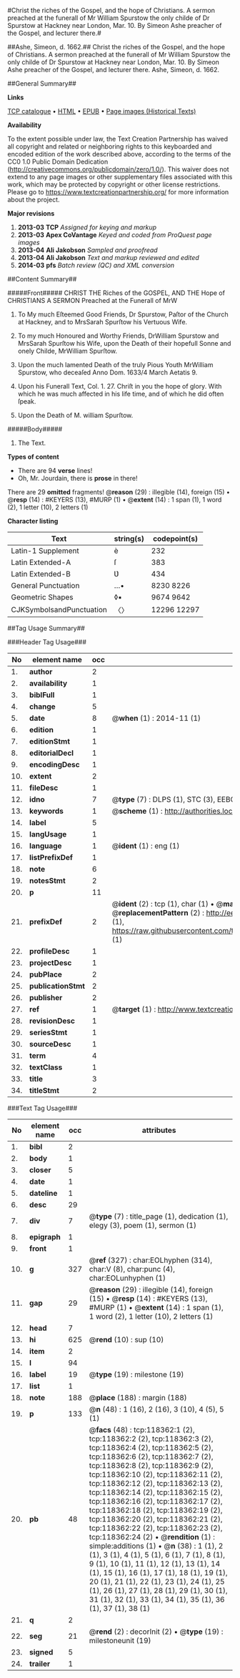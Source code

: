 #Christ the riches of the Gospel, and the hope of Christians. A sermon preached at the funerall of Mr William Spurstow the only childe of Dr Spurstow at Hackney near London, Mar. 10. By Simeon Ashe preacher of the Gospel, and lecturer there.#

##Ashe, Simeon, d. 1662.##
Christ the riches of the Gospel, and the hope of Christians. A sermon preached at the funerall of Mr William Spurstow the only childe of Dr Spurstow at Hackney near London, Mar. 10. By Simeon Ashe preacher of the Gospel, and lecturer there.
Ashe, Simeon, d. 1662.

##General Summary##

**Links**

[TCP catalogue](http://www.ota.ox.ac.uk/tcp/)  • 
[HTML](http://tei.it.ox.ac.uk/tcp/Texts-HTML/free/A75/A75703.html)  • 
[EPUB](http://tei.it.ox.ac.uk/tcp/Texts-EPUB/free/A75/A75703.epub) • 
[Page images (Historical Texts)](https://historicaltexts.jisc.ac.uk/eebo-99866100e)

**Availability**

To the extent possible under law, the Text Creation Partnership has waived all copyright and related or neighboring rights to this keyboarded and encoded edition of the work described above, according to the terms of the CC0 1.0 Public Domain Dedication (http://creativecommons.org/publicdomain/zero/1.0/). This waiver does not extend to any page images or other supplementary files associated with this work, which may be protected by copyright or other license restrictions. Please go to https://www.textcreationpartnership.org/ for more information about the project.

**Major revisions**

1. __2013-03__ __TCP__ *Assigned for keying and markup*
1. __2013-03__ __Apex CoVantage__ *Keyed and coded from ProQuest page images*
1. __2013-04__ __Ali Jakobson__ *Sampled and proofread*
1. __2013-04__ __Ali Jakobson__ *Text and markup reviewed and edited*
1. __2014-03__ __pfs__ *Batch review (QC) and XML conversion*

##Content Summary##

#####Front#####
CHRIST THE Riches of the GOSPEL, AND THE Hope of CHRISTIANS A SERMON Preached at the Funerall of MrW
1. To My much Eſteemed Good Friends, Dr Spurstow, Paſtor of the Church at Hackney, and to MrsSarah Spurſtow his Vertuous Wife.

1. To my much Honoured and Worthy Friends, DrWilliam Spurstow and MrsSarah Spurſtow his Wife, upon the Death of their hopefull Sonne and onely Childe, MrWilliam Spurſtow.

1. Upon the much lamented Death of the truly Pious Youth MrWilliam Spurstow, who deceaſed Anno Dom. 1633/4 March Aetatis 9.

1. Upon his Funerall Text, Col. 1. 27. Chriſt in you the hope of glory. With which he was much affected in his life time, and of which he did often ſpeak.

1. Upon the Death of M. william Spurſtow.

#####Body#####

1. The Text.

**Types of content**

  * There are 94 **verse** lines!
  * Oh, Mr. Jourdain, there is **prose** in there!

There are 29 **omitted** fragments! 
 @__reason__ (29) : illegible (14), foreign (15)  •  @__resp__ (14) : #KEYERS (13), #MURP (1)  •  @__extent__ (14) : 1 span (1), 1 word (2), 1 letter (10), 2 letters (1)

**Character listing**


|Text|string(s)|codepoint(s)|
|---|---|---|
|Latin-1 Supplement|è|232|
|Latin Extended-A|ſ|383|
|Latin Extended-B|Ʋ|434|
|General Punctuation|…•|8230 8226|
|Geometric Shapes|◊▪|9674 9642|
|CJKSymbolsandPunctuation|〈〉|12296 12297|

##Tag Usage Summary##

###Header Tag Usage###

|No|element name|occ|attributes|
|---|---|---|---|
|1.|__author__|2||
|2.|__availability__|1||
|3.|__biblFull__|1||
|4.|__change__|5||
|5.|__date__|8| @__when__ (1) : 2014-11 (1)|
|6.|__edition__|1||
|7.|__editionStmt__|1||
|8.|__editorialDecl__|1||
|9.|__encodingDesc__|1||
|10.|__extent__|2||
|11.|__fileDesc__|1||
|12.|__idno__|7| @__type__ (7) : DLPS (1), STC (3), EEBO-CITATION (1), PROQUEST (1), VID (1)|
|13.|__keywords__|1| @__scheme__ (1) : http://authorities.loc.gov/ (1)|
|14.|__label__|5||
|15.|__langUsage__|1||
|16.|__language__|1| @__ident__ (1) : eng (1)|
|17.|__listPrefixDef__|1||
|18.|__note__|6||
|19.|__notesStmt__|2||
|20.|__p__|11||
|21.|__prefixDef__|2| @__ident__ (2) : tcp (1), char (1)  •  @__matchPattern__ (2) : ([0-9\-]+):([0-9IVX]+) (1), (.+) (1)  •  @__replacementPattern__ (2) : http://eebo.chadwyck.com/downloadtiff?vid=$1&page=$2 (1), https://raw.githubusercontent.com/textcreationpartnership/Texts/master/tcpchars.xml#$1 (1)|
|22.|__profileDesc__|1||
|23.|__projectDesc__|1||
|24.|__pubPlace__|2||
|25.|__publicationStmt__|2||
|26.|__publisher__|2||
|27.|__ref__|1| @__target__ (1) : http://www.textcreationpartnership.org/docs/. (1)|
|28.|__revisionDesc__|1||
|29.|__seriesStmt__|1||
|30.|__sourceDesc__|1||
|31.|__term__|4||
|32.|__textClass__|1||
|33.|__title__|3||
|34.|__titleStmt__|2||


###Text Tag Usage###

|No|element name|occ|attributes|
|---|---|---|---|
|1.|__bibl__|2||
|2.|__body__|1||
|3.|__closer__|5||
|4.|__date__|1||
|5.|__dateline__|1||
|6.|__desc__|29||
|7.|__div__|7| @__type__ (7) : title_page (1), dedication (1), elegy (3), poem (1), sermon (1)|
|8.|__epigraph__|1||
|9.|__front__|1||
|10.|__g__|327| @__ref__ (327) : char:EOLhyphen (314), char:V (8), char:punc (4), char:EOLunhyphen (1)|
|11.|__gap__|29| @__reason__ (29) : illegible (14), foreign (15)  •  @__resp__ (14) : #KEYERS (13), #MURP (1)  •  @__extent__ (14) : 1 span (1), 1 word (2), 1 letter (10), 2 letters (1)|
|12.|__head__|7||
|13.|__hi__|625| @__rend__ (10) : sup (10)|
|14.|__item__|2||
|15.|__l__|94||
|16.|__label__|19| @__type__ (19) : milestone (19)|
|17.|__list__|1||
|18.|__note__|188| @__place__ (188) : margin (188)|
|19.|__p__|133| @__n__ (48) : 1 (16), 2 (16), 3 (10), 4 (5), 5 (1)|
|20.|__pb__|48| @__facs__ (48) : tcp:118362:1 (2), tcp:118362:2 (2), tcp:118362:3 (2), tcp:118362:4 (2), tcp:118362:5 (2), tcp:118362:6 (2), tcp:118362:7 (2), tcp:118362:8 (2), tcp:118362:9 (2), tcp:118362:10 (2), tcp:118362:11 (2), tcp:118362:12 (2), tcp:118362:13 (2), tcp:118362:14 (2), tcp:118362:15 (2), tcp:118362:16 (2), tcp:118362:17 (2), tcp:118362:18 (2), tcp:118362:19 (2), tcp:118362:20 (2), tcp:118362:21 (2), tcp:118362:22 (2), tcp:118362:23 (2), tcp:118362:24 (2)  •  @__rendition__ (1) : simple:additions (1)  •  @__n__ (38) : 1 (1), 2 (1), 3 (1), 4 (1), 5 (1), 6 (1), 7 (1), 8 (1), 9 (1), 10 (1), 11 (1), 12 (1), 13 (1), 14 (1), 15 (1), 16 (1), 17 (1), 18 (1), 19 (1), 20 (1), 21 (1), 22 (1), 23 (1), 24 (1), 25 (1), 26 (1), 27 (1), 28 (1), 29 (1), 30 (1), 31 (1), 32 (1), 33 (1), 34 (1), 35 (1), 36 (1), 37 (1), 38 (1)|
|21.|__q__|2||
|22.|__seg__|21| @__rend__ (2) : decorInit (2)  •  @__type__ (19) : milestoneunit (19)|
|23.|__signed__|5||
|24.|__trailer__|1||
